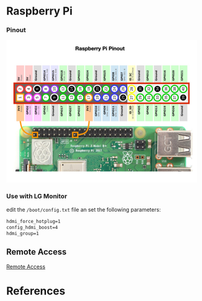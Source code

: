 # Raspberry Pi


### Pinout
![Pinout](../images/DeploymentNotes/DeploymentNotes.001.jpeg)

### Use with LG Monitor
edit the `/boot/config.txt` file an set the following parameters:

    hdmi_force_hotplug=1
    config_hdmi_boost=4
    hdmi_group=1

## Remote Access
[Remote Access](https://www.raspberrypi.com/documentation/computers/remote-access.html#secure-shell-from-linux-or-mac-os)

# References